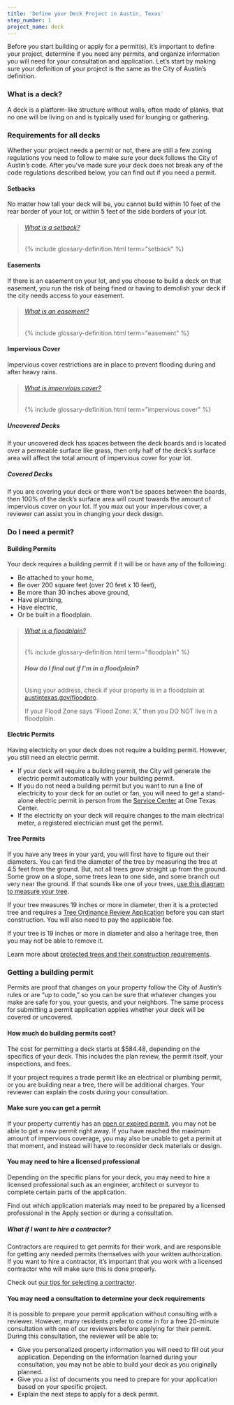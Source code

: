 ```yaml
---
title: 'Define your Deck Project in Austin, Texas'
step_number: 1
project_name: deck
---
```



Before you start building or apply for a permit(s), it’s important to define your project, determine if you need any permits, and organize information you will need for your consultation and application. Let’s start by making sure your definition of your project is the same as the City of Austin’s definition.

### What is a deck?

A deck is a platform-like structure without walls, often made of planks, that no one will be living on and is typically used for lounging or gathering.

### Requirements for all decks

Whether your project needs a permit or not, there are still a few zoning regulations you need to follow to make sure your deck follows the City of Austin’s code. After you've made sure your deck does not break any of the code regulations described below, you can find out if you need a permit.

#### Setbacks

No matter how tall your deck will be, you cannot build within 10 feet of the rear border of your lot, or within 5 feet of the side borders of your lot.

> ###### [What is a setback?](/resources/glossary/setback)
>
> {% include glossary-definition.html term="setback" %}

#### Easements

If there is an easement on your lot, and you choose to build a deck on that easement, you run the risk of being fined or having to demolish your deck if the city needs access to your easement.

> ###### [What is an easement?](/resources/glossary/easement)
>
> {% include glossary-definition.html term="easement" %}

#### Impervious Cover

Impervious cover restrictions are in place to prevent flooding during and after heavy rains.

> ###### [What is impervious cover?](/resources/glossary/impervious-cover)
>
> {% include glossary-definition.html term="impervious cover" %}

##### Uncovered Decks

If your uncovered deck has spaces between the deck boards and is located over a permeable surface like grass, then only half of the deck’s surface area will affect the total amount of impervious cover for your lot.

##### Covered Decks

If you are covering your deck or there won’t be spaces between the boards, then 100% of the deck’s surface area will count towards the amount of impervious cover on your lot. If you max out your impervious cover, a reviewer can assist you in changing your deck design.

### Do I need a permit?

#### Building Permits

Your deck requires a building permit if it will be or have any of the following:

* Be attached to your home,
* Be over 200 square feet (over 20 feet x 10 feet),
* Be more than 30 inches above ground,
* Have plumbing,
* Have electric,
* Or be built in a floodplain.

> ###### [What is a floodplain?](/resources/glossary/floodplain)
>
> {% include glossary-definition.html term="floodplain" %}
>
>
> ###### **How do I find out if I'm in a floodplain?**
>
> Using your address, check if your property is in a floodplain at [austintexas.gov/floodpro](http://austintexas.gov/floodpro/).
>
>
> If your Flood Zone says “Flood Zone: X,” then you DO NOT live in a floodplain.

#### Electric Permits

Having electricity on your deck does not require a building permit. However, you still need an electric permit.

* If your deck will require a building permit, the City will generate the electric permit automatically with your building permit.
* If you do not need a building permit but you want to run a line of electricity to your deck for an outlet or fan, you will need to get a stand-alone electric permit in person from the&nbsp;[Service Center](/contact/) at One Texas Center.
* If the electricity on your deck will require changes to the main electrical meter, a registered electrician must get the permit.

#### Tree Permits

If you have any trees in your yard, you will first have to figure out their diameters. You can find the diameter of the tree by measuring the tree at 4.5 feet from the ground. But, not all trees grow straight up from the ground. Some grow on a slope, some trees lean to one side, and some branch out very near the ground. If that sounds like one of your trees, [use this diagram to measure your tree](https://www.austintexas.gov/sites/default/files/files/Planning/City_Arborist/Tree_Measurement_Diagram.pdf).

If your tree measures 19 inches or more in diameter, then it is a protected tree and requires a [Tree Ordinance Review Application](http://www.austintexas.gov/sites/default/files/files/Planning/Applications_Forms/tree_permit.pdf) before you can start construction. You will also need to pay the applicable fee.

If your tree is 19 inches or more in diameter and also a heritage tree, then you may not be able to remove it.

Learn more about [protected trees and their construction requirements](/resources/building-near-a-tree/).

### Getting a building permit

Permits are proof that changes on your property follow the City of Austin’s rules or are “up to code,” so you can be sure that whatever changes you make are safe for you, your guests, and your neighbors. The same process for submitting a permit application applies whether your deck will be covered or uncovered.&nbsp;

#### How much do building permits cost?

The cost for permitting a deck starts at $584.48, depending on the specifics of your deck. This includes the plan review, the permit itself, your inspections, and fees.

If your project requires a trade permit like an electrical or plumbing permit, or you are building near a tree, there will be additional charges. Your reviewer can explain the costs during your consultation.

#### Make sure you can get a permit

If your property currently has an [open or expired permit](/resources/can-i-get-a-permit/), you may not be able to get a new permit right away. If you have reached the maximum amount of impervious coverage, you may also be unable to get a permit at that moment, and instead will have to reconsider deck materials or design.

#### You may need to hire a licensed professional

Depending on the specific plans for your deck, you may need to hire a licensed professional such as an engineer, architect or surveyor to complete certain parts of the application.

Find out which application materials may need to be prepared by a licensed professional in the Apply section or during a consultation.

##### What if I want to hire a contractor?

Contractors are required to get permits for their work, and are responsible for getting any needed permits themselves with your written authorization. If you want to hire a contractor, it’s important that you work with a licensed contractor who will make sure this is done properly.

Check out [our tips for selecting a contractor](http://www.austintexas.gov/page/how-select-contractor).

#### You may need a consultation to determine your deck requirements

It is possible to prepare your permit application without consulting with a reviewer. However, many residents prefer to come in for a free 20-minute consultation with one of our reviewers before applying for their permit. During this consultation, the reviewer will be able to:

* Give you personalized property information you will need to fill out your application. Depending on the information learned during your consultation, you may not be able to build your deck as you originally planned.
* Give you a list of documents you need to prepare for your application based on your specific project.
* Explain the next steps to apply for a deck permit.